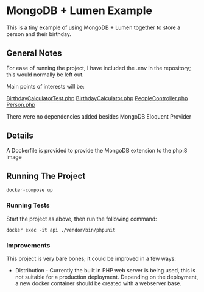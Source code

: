 # MongoDB + Lumen Example

This is a tiny example of using MongoDB + Lumen together to store a person and their birthday.

## General Notes

For ease of running the project, I have included the .env in the repository; this would normally be left out.

Main points of interests will be:

[BirthdayCalculatorTest.php](https://github.com/tylergets/birthday-mongo-api/blob/master/tests/BirthdayCalculatorTest.php)
[BirthdayCalculator.php](https://github.com/tylergets/birthday-mongo-api/blob/master/app/Services/BirthdayCalculator.php)
[PeopleController.php](https://github.com/tylergets/birthday-mongo-api/blob/master/app/Http/Controllers/PeopleController.php)
[Person.php](https://github.com/tylergets/birthday-mongo-api/blob/master/app/Models/Person.php)

There were no dependencies added besides MongoDB Eloquent Provider

## Details

A Dockerfile is provided to provide the MongoDB extension to the php:8 image

## Running The Project

```shell
docker-compose up
```

### Running Tests

Start the project as above, then run the following command:

```shell
docker exec -it api ./vendor/bin/phpunit
```

### Improvements

This project is very bare bones; it could be improved in a few ways:

 * Distribution - Currently the built in PHP web server is being used, this is not suitable for a production deployment. Depending on the deployment, a new docker container should be created with a webserver base.
